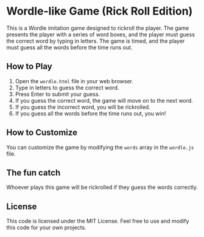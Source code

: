 # Wordle-like Game (Rick Roll Edition)

This is a Wordle imitation game designed to rickroll the player. The game presents the player with a series of word boxes, and the player must guess the correct word by typing in letters. The game is timed, and the player must guess all the words before the time runs out.

## How to Play

1. Open the `wordle.html` file in your web browser.
2. Type in letters to guess the correct word.
3. Press Enter to submit your guess.
4. If you guess the correct word, the game will move on to the next word.
5. If you guess the incorrect word, you will be rickrolled.
6. If you guess all the words before the time runs out, you win!

## How to Customize

You can customize the game by modifying the `words` array in the `wordle.js` file.

## The fun catch

Whoever plays this game will be rickrolled if they guess the words correctly.

## License

This code is licensed under the MIT License. Feel free to use and modify this code for your own projects.
